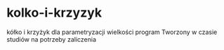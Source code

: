 # kolko-i-krzyzyk
kółko i krzyżyk dla parametryzacji wielkości
program Tworzony w czasie studiów na potrzeby zaliczenia
